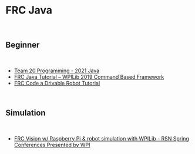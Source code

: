 # FRC Java
<br>

## Beginner
<br>

- [Team 20 Programming - 2021 Java](https://www.youtube.com/playlist?list=PL9bmxB51pgmdtdgy7bIWWnqwIhA93tq0_)
- [FRC Java Tutorial – WPILib 2019 Command Based Framework](https://www.youtube.com/playlist?list=PLqolGlJdb9oWsgP4biujl_eTFazESWl8o)
- [FRC Code a Drivable Robot Tutorial](https://www.youtube.com/playlist?list=PLaBi2Jpy17pGgxEQl_wJs1ggXJtKQbxPD)
<br>

## Simulation
<br>

- [FRC Vision w/ Raspberry Pi & robot simulation with WPILib - RSN Spring Conferences Presented by WPI](https://youtu.be/oa_Z5BYKfMI?si=A0wyy46jur9NLuqs)
